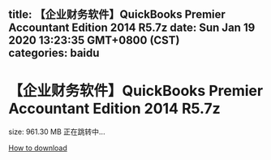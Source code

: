 
title: 【企业财务软件】QuickBooks Premier Accountant Edition 2014 R5.7z
date: Sun Jan 19 2020 13:23:35 GMT+0800 (CST)    
categories: baidu
---

# 【企业财务软件】QuickBooks Premier Accountant Edition 2014 R5.7z
size: 961.30 MB
 正在跳转中...
 

[How to download](https://bpcam.bemobtrk.com/go/2ceec3aa-1ca2-46d6-b9ff-aaa5c184517c?jno=843)